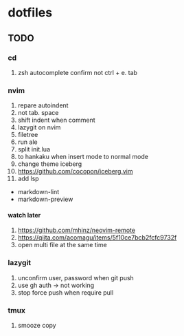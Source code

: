 # dotfiles
## TODO
### cd
1. zsh autocomplete confirm not ctrl + e. tab

### nvim
1. repare autoindent
  1. not tab. space
  1. shift indent when comment
1. lazygit on nvim
1. filetree
1. run ale
1. split init.lua
1. to hankaku when insert mode to normal mode 
1. change theme iceberg
  1. https://github.com/cocopon/iceberg.vim
1. add lsp
  - markdown-lint
  - markdown-preview
#### watch later
1. https://github.com/mhinz/neovim-remote
1. https://qiita.com/acomagu/items/5f10ce7bcb2fcfc9732f
  1. open multi file at the same time 

### lazygit
1. unconfirm user, password when git push 
  1. use gh auth -> not working
1. stop force push when require pull 

### tmux
1. smooze copy
